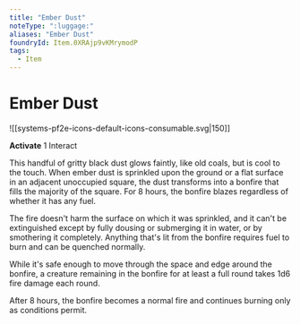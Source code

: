 ```yaml
---
title: "Ember Dust"
noteType: ":luggage:"
aliases: "Ember Dust"
foundryId: Item.0XRAjp9vKMrymodP
tags:
  - Item
---
```


# Ember Dust
![[systems-pf2e-icons-default-icons-consumable.svg|150]]

**Activate** 1 Interact

This handful of gritty black dust glows faintly, like old coals, but is cool to the touch. When ember dust is sprinkled upon the ground or a flat surface in an adjacent unoccupied square, the dust transforms into a bonfire that fills the majority of the square. For 8 hours, the bonfire blazes regardless of whether it has any fuel.

The fire doesn't harm the surface on which it was sprinkled, and it can't be extinguished except by fully dousing or submerging it in water, or by smothering it completely. Anything that's lit from the bonfire requires fuel to burn and can be quenched normally.

While it's safe enough to move through the space and edge around the bonfire, a creature remaining in the bonfire for at least a full round takes 1d6 fire damage each round.

After 8 hours, the bonfire becomes a normal fire and continues burning only as conditions permit.
